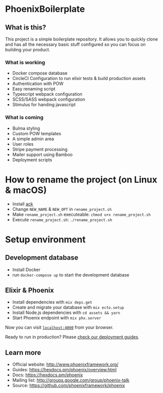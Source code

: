 # PhoenixBoilerplate

## What is this?

This project is a simple boilerplate repository. It allows you to quickly clone and has all the necessary basic stuff configured so you can focus on building your product.

### What is working

  * Docker compose database
  * CircleCI Configuration to run elixir tests & build production assets
  * Authentication with POW
  * Easy renaming script
  * Typescript webpack configuration
  * SCSS/SASS webpack configuration
  * Stimulus for handing javascript

### What is coming

  * Bulma styling
  * Custom POW templates
  * A simple admin area
  * User roles
  * Stripe payment processing
  * Mailer support using Bamboo
  * Deployment scripts

# How to rename the project (on Linux & macOS)

  * Install [ack](https://beyondgrep.com)
  * Change `NEW_NAME` & `NEW_OPT` in `rename_project.sh`
  * Make `rename_project.sh` executeable: `chmod u+x rename_project.sh`
  * Execute `rename_project.sh`: `./rename_project.sh`

# Setup environment

## Development database
  * Install Docker
  * run `docker-compose up` to start the development database
  
## Elixir & Phoenix
  * Install dependencies with `mix deps.get`
  * Create and migrate your database with `mix ecto.setup`
  * Install Node.js dependencies with `cd assets && yarn`
  * Start Phoenix endpoint with `mix phx.server`

Now you can visit [`localhost:4000`](http://localhost:4000) from your browser.

Ready to run in production? Please [check our deployment guides](https://hexdocs.pm/phoenix/deployment.html).

## Learn more

  * Official website: http://www.phoenixframework.org/
  * Guides: https://hexdocs.pm/phoenix/overview.html
  * Docs: https://hexdocs.pm/phoenix
  * Mailing list: http://groups.google.com/group/phoenix-talk
  * Source: https://github.com/phoenixframework/phoenix
